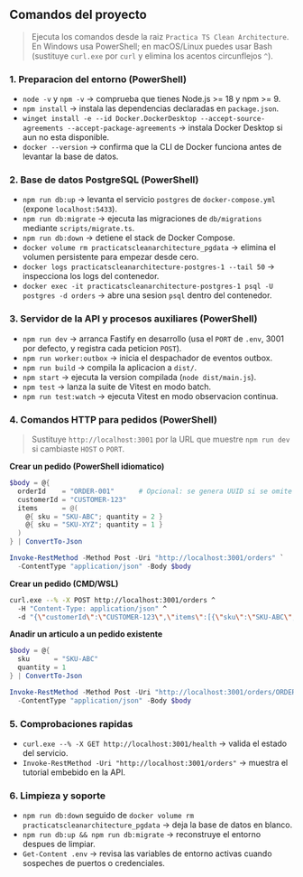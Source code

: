 ## Comandos del proyecto

> Ejecuta los comandos desde la raiz `Practica TS Clean Architecture`. En Windows usa PowerShell; en macOS/Linux puedes usar Bash (sustituye `curl.exe` por `curl` y elimina los acentos circunflejos `^`).

### 1. Preparacion del entorno (PowerShell)
- `node -v` y `npm -v` &rarr; comprueba que tienes Node.js >= 18 y npm >= 9.
- `npm install` &rarr; instala las dependencias declaradas en `package.json`.
- `winget install -e --id Docker.DockerDesktop --accept-source-agreements --accept-package-agreements` &rarr; instala Docker Desktop si aun no esta disponible.
- `docker --version` &rarr; confirma que la CLI de Docker funciona antes de levantar la base de datos.

### 2. Base de datos PostgreSQL (PowerShell)
- `npm run db:up` &rarr; levanta el servicio `postgres` de `docker-compose.yml` (expone `localhost:5433`).
- `npm run db:migrate` &rarr; ejecuta las migraciones de `db/migrations` mediante `scripts/migrate.ts`.
- `npm run db:down` &rarr; detiene el stack de Docker Compose.
- `docker volume rm practicatscleanarchitecture_pgdata` &rarr; elimina el volumen persistente para empezar desde cero.
- `docker logs practicatscleanarchitecture-postgres-1 --tail 50` &rarr; inspecciona los logs del contenedor.
- `docker exec -it practicatscleanarchitecture-postgres-1 psql -U postgres -d orders` &rarr; abre una sesion `psql` dentro del contenedor.

### 3. Servidor de la API y procesos auxiliares (PowerShell)
- `npm run dev` &rarr; arranca Fastify en desarrollo (usa el `PORT` de `.env`, 3001 por defecto, y registra cada peticion `POST`).
- `npm run worker:outbox` &rarr; inicia el despachador de eventos outbox.
- `npm run build` &rarr; compila la aplicacion a `dist/`.
- `npm start` &rarr; ejecuta la version compilada (`node dist/main.js`).
- `npm test` &rarr; lanza la suite de Vitest en modo batch.
- `npm run test:watch` &rarr; ejecuta Vitest en modo observacion continua.

### 4. Comandos HTTP para pedidos (PowerShell)
> Sustituye `http://localhost:3001` por la URL que muestre `npm run dev` si cambiaste `HOST` o `PORT`.

**Crear un pedido (PowerShell idiomatico)**
```powershell
$body = @{
  orderId    = "ORDER-001"      # Opcional: se genera UUID si se omite
  customerId = "CUSTOMER-123"
  items      = @(
    @{ sku = "SKU-ABC"; quantity = 2 }
    @{ sku = "SKU-XYZ"; quantity = 1 }
  )
} | ConvertTo-Json

Invoke-RestMethod -Method Post -Uri "http://localhost:3001/orders" `
  -ContentType "application/json" -Body $body
```

**Crear un pedido (CMD/WSL)**
```bash
curl.exe --% -X POST http://localhost:3001/orders ^
  -H "Content-Type: application/json" ^
  -d "{\"customerId\":\"CUSTOMER-123\",\"items\":[{\"sku\":\"SKU-ABC\",\"quantity\":2},{\"sku\":\"SKU-XYZ\",\"quantity\":1}]}"
```

**Anadir un articulo a un pedido existente**
```powershell
$body = @{
  sku      = "SKU-ABC"
  quantity = 1
} | ConvertTo-Json

Invoke-RestMethod -Method Post -Uri "http://localhost:3001/orders/ORDER-001/items" `
  -ContentType "application/json" -Body $body
```

### 5. Comprobaciones rapidas
- `curl.exe --% -X GET http://localhost:3001/health` &rarr; valida el estado del servicio.
- `Invoke-RestMethod -Uri "http://localhost:3001/orders"` &rarr; muestra el tutorial embebido en la API.

### 6. Limpieza y soporte
- `npm run db:down` seguido de `docker volume rm practicatscleanarchitecture_pgdata` &rarr; deja la base de datos en blanco.
- `npm run db:up && npm run db:migrate` &rarr; reconstruye el entorno despues de limpiar.
- `Get-Content .env` &rarr; revisa las variables de entorno activas cuando sospeches de puertos o credenciales.
